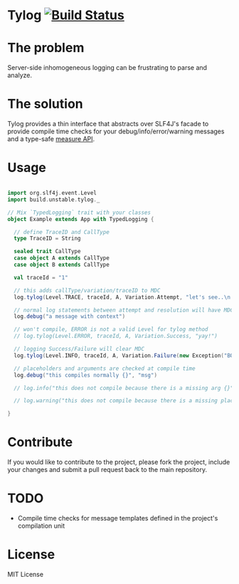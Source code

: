 # Tylog [![Build Status](https://travis-ci.org/ernestrc/tylog.svg?branch=master)](https://travis-ci.org/ernestrc/tylog)

# The problem
Server-side inhomogeneous logging can be frustrating to parse and analyze.

# The solution
Tylog provides a thin interface that abstracts over SLF4J's facade to provide compile time checks for your debug/info/error/warning messages and a type-safe [measure API](src/main/scala/build/unstable/tylog/TypedLogging.scala#L44).

# Usage
```scala

import org.slf4j.event.Level
import build.unstable.tylog._

// Mix `TypedLogging` trait with your classes
object Example extends App with TypedLogging {

  // define TraceID and CallType
  type TraceID = String

  sealed trait CallType
  case object A extends CallType
  case object B extends CallType

  val traceId = "1"

  // this adds callType/variation/traceID to MDC
  log.tylog(Level.TRACE, traceId, A, Variation.Attempt, "let's see..\n...")

  // normal log statements between attempt and resolution will have MDC set
  log.debug("a message with context")

  // won't compile, ERROR is not a valid Level for tylog method
  // log.tylog(Level.ERROR, traceId, A, Variation.Success, "yay!")

  // logging Success/Failure will clear MDC
  log.tylog(Level.INFO, traceId, A, Variation.Failure(new Exception("BOOM")), "yay!")

  // placeholders and arguments are checked at compile time
  log.debug("this compiles normally {}", "msg")

  // log.info("this does not compile because there is a missing arg {}")

  // log.warning("this does not compile because there is a missing placeholder", "a")

}
```

# Contribute
If you would like to contribute to the project, please fork the project, include your changes and submit a pull request back to the main repository.

# TODO
- Compile time checks for message templates defined in the project's compilation unit

# License
MIT License 
